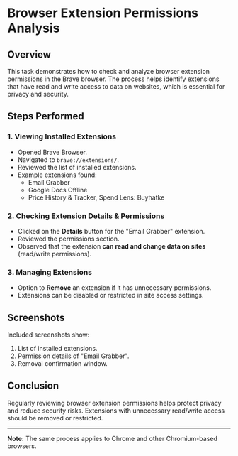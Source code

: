
# Browser Extension Permissions Analysis

## Overview
This task demonstrates how to check and analyze browser extension permissions in the Brave browser. The process helps identify extensions that have read and write access to data on websites, which is essential for privacy and security.

## Steps Performed

### 1. Viewing Installed Extensions
- Opened Brave Browser.
- Navigated to `brave://extensions/`.
- Reviewed the list of installed extensions.
- Example extensions found:
  - Email Grabber
  - Google Docs Offline
  - Price History & Tracker, Spend Lens: Buyhatke

### 2. Checking Extension Details & Permissions
- Clicked on the **Details** button for the "Email Grabber" extension.
- Reviewed the permissions section.
- Observed that the extension **can read and change data on sites** (read/write permissions).

### 3. Managing Extensions
- Option to **Remove** an extension if it has unnecessary permissions.
- Extensions can be disabled or restricted in site access settings.

## Screenshots
Included screenshots show:
1. List of installed extensions.
2. Permission details of "Email Grabber".
3. Removal confirmation window.

## Conclusion
Regularly reviewing browser extension permissions helps protect privacy and reduce security risks. Extensions with unnecessary read/write access should be removed or restricted.

---
**Note:** The same process applies to Chrome and other Chromium-based browsers.

